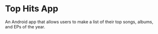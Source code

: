 # Top Hits App
 An Android app that allows users to make a list of their top songs, albums, and EPs of the year.
